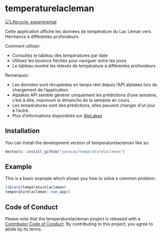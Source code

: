 
<!-- README.md is generated from README.Rmd. Please edit that file -->

# temperaturelacleman

<!-- badges: start -->

[![Lifecycle:
experimental](https://img.shields.io/badge/lifecycle-experimental-orange.svg)](https://lifecycle.r-lib.org/articles/stages.html#experimental)
<!-- badges: end -->

Cette application affiche les données de température du Lac Léman vers
Hermance à différentes profondeurs.

Comment utiliser:

- Consultez le tableau des températures par date
- Utilisez les boutons fléchés pour naviguer entre les jours
- Le tableau montre les relevés de température à différentes profondeurs

Remarques:

- Les données sont récupérées en temps réel depuis l’API alplakes lors
  du chargement de l’application.
- Alplakes API semble générer uniquement les prédictions d’une semaine,
  c’est à dire, maximum le dimanche de la semaine en cours.
- Les températures sont des prédictions, elles peuvent changer d’un jour
  à l’autre.
- Plus d’informations disponibles sur
  [AlpLakes](https://www.alplakes.eawag.ch/)

## Installation

You can install the development version of temperaturelacleman like so:

``` r
devtools::install_github("yannsay/temperaturelacleman")
```

## Example

This is a basic example which shows you how to solve a common problem:

``` r
library(temperaturelacleman)
temperaturelacleman::run_app()
```

## Code of Conduct

Please note that the temperaturelacleman project is released with a
[Contributor Code of
Conduct](https://contributor-covenant.org/version/2/1/CODE_OF_CONDUCT.html).
By contributing to this project, you agree to abide by its terms.
